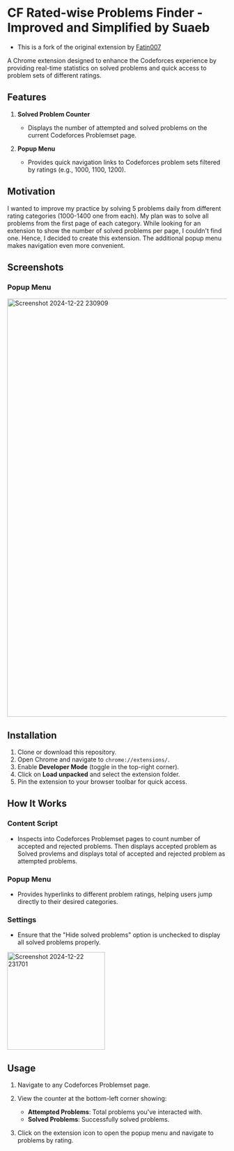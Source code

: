 # CF Rated-wise Problems Finder - Improved and Simplified by Suaeb
- This is a fork of the original extension by [Fatin007](https://github.com/Fatin007/CF-Solve-Counter---by-FA3)

A Chrome extension designed to enhance the Codeforces experience by providing real-time statistics on solved problems and quick access to problem sets of different ratings.

## Features

1. **Solved Problem Counter**

   - Displays the number of attempted and solved problems on the current Codeforces Problemset page.

2. **Popup Menu**

   - Provides quick navigation links to Codeforces problem sets filtered by ratings (e.g., 1000, 1100, 1200).

## Motivation

I wanted to improve my practice by solving 5 problems daily from different rating categories (1000-1400 one from each). My plan was to solve all problems from the first page of each category. While looking for an extension to show the number of solved problems per page, I couldn't find one. Hence, I decided to create this extension. The additional popup menu makes navigation even more convenient.

## Screenshots

### Popup Menu

<img width="959" alt="Screenshot 2024-12-22 230909" src="https://github.com/user-attachments/assets/60e81ed1-a30e-4da5-91ab-e087989a5783" />

## Installation

1. Clone or download this repository.
2. Open Chrome and navigate to `chrome://extensions/`.
3. Enable **Developer Mode** (toggle in the top-right corner).
4. Click on **Load unpacked** and select the extension folder.
5. Pin the extension to your browser toolbar for quick access.

## How It Works

### Content Script

- Inspects into Codeforces Problemset pages to count number of accepted and rejected problems. Then displays accepted problem as Solved provlems and displays total of accepted and rejected problem as attempted problems.

### Popup Menu

- Provides hyperlinks to different problem ratings, helping users jump directly to their desired categories.

### Settings

- Ensure that the "Hide solved problems" option is unchecked to display all solved problems properly.
<img width="224" alt="Screenshot 2024-12-22 231701" src="https://github.com/user-attachments/assets/be839f86-366a-4103-810c-beb7778c7fa3" />

## Usage

1. Navigate to any Codeforces Problemset page.

2. View the counter at the bottom-left corner showing:

   - **Attempted Problems**: Total problems you've interacted with.
   - **Solved Problems**: Successfully solved problems.

3. Click on the extension icon to open the popup menu and navigate to problems by rating.

